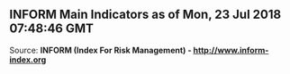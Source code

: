 ## INFORM Main Indicators as of Mon, 23 Jul 2018 07:48:46 GMT

Source: **INFORM (Index For Risk Management) - http://www.inform-index.org**
